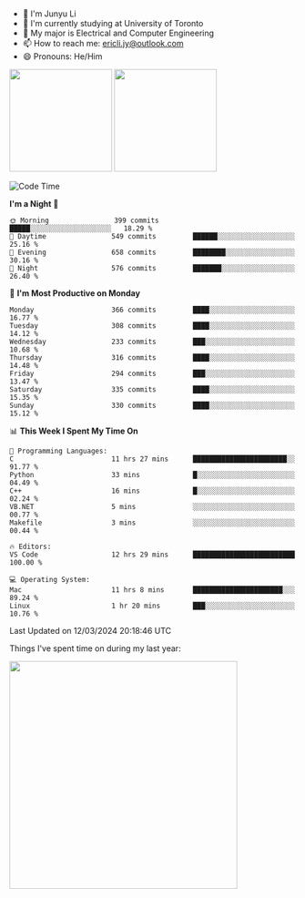 ### 
- 👨 I'm Junyu Li
- 📖 I'm currently studying at University of Toronto
- 🌱 My major is Electrical and Computer Engineering
- 📫 How to reach me: ericli.jy@outlook.com
- 😄 Pronouns: He/Him

<p align="left">  
  <img height="180em" src="https://github-readme-stats-sigma-five-48.vercel.app/api?username=ericjyli&theme=tokyonight&show_icons=true&count_private=true&include_orgs=true" />
  <img height="180em" src="https://github-readme-stats-sigma-five-48.vercel.app/api/top-langs/?username=ericjyli&theme=tokyonight&count_private=true&include_orgs=true&include_orgs=true&layout=compact" />
</p>

<!--START_SECTION:waka-->
![Code Time](http://img.shields.io/badge/Code%20Time-434%20hrs%2053%20mins-blue)

**I'm a Night 🦉** 

```text
🌞 Morning                399 commits         █████░░░░░░░░░░░░░░░░░░░░   18.29 % 
🌆 Daytime                549 commits         ██████░░░░░░░░░░░░░░░░░░░   25.16 % 
🌃 Evening                658 commits         ████████░░░░░░░░░░░░░░░░░   30.16 % 
🌙 Night                  576 commits         ███████░░░░░░░░░░░░░░░░░░   26.40 % 
```
📅 **I'm Most Productive on Monday** 

```text
Monday                   366 commits         ████░░░░░░░░░░░░░░░░░░░░░   16.77 % 
Tuesday                  308 commits         ████░░░░░░░░░░░░░░░░░░░░░   14.12 % 
Wednesday                233 commits         ███░░░░░░░░░░░░░░░░░░░░░░   10.68 % 
Thursday                 316 commits         ████░░░░░░░░░░░░░░░░░░░░░   14.48 % 
Friday                   294 commits         ███░░░░░░░░░░░░░░░░░░░░░░   13.47 % 
Saturday                 335 commits         ████░░░░░░░░░░░░░░░░░░░░░   15.35 % 
Sunday                   330 commits         ████░░░░░░░░░░░░░░░░░░░░░   15.12 % 
```


📊 **This Week I Spent My Time On** 

```text
💬 Programming Languages: 
C                        11 hrs 27 mins      ███████████████████████░░   91.77 % 
Python                   33 mins             █░░░░░░░░░░░░░░░░░░░░░░░░   04.49 % 
C++                      16 mins             █░░░░░░░░░░░░░░░░░░░░░░░░   02.24 % 
VB.NET                   5 mins              ░░░░░░░░░░░░░░░░░░░░░░░░░   00.77 % 
Makefile                 3 mins              ░░░░░░░░░░░░░░░░░░░░░░░░░   00.44 % 

🔥 Editors: 
VS Code                  12 hrs 29 mins      █████████████████████████   100.00 % 

💻 Operating System: 
Mac                      11 hrs 8 mins       ██████████████████████░░░   89.24 % 
Linux                    1 hr 20 mins        ███░░░░░░░░░░░░░░░░░░░░░░   10.76 % 
```


 Last Updated on 12/03/2024 20:18:46 UTC
<!--END_SECTION:waka-->

<p> Things I've spent time on during my last year: </p>
<img height="400em" src="https://github-readme-stats-git-master-ericjyli.vercel.app/api/wakatime?username=ericjyli&layout=compact&theme=tokyonight" />

<!--
Here are some ideas to get you started:

- 🔭 I’m currently working on ...
- 🌱 I’m currently learning ...
- 👯 I’m looking to collaborate on ...
- 🤔 I’m looking for help with ...
- 💬 Ask me about ...
- 📫 How to reach me: ...
- 😄 Pronouns: ...
- ⚡ Fun fact: ...
-->
